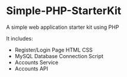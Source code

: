 # Simple-PHP-StarterKit

A simple web application starter kit using PHP

It includes:

* Register/Login Page HTML CSS
* MySQL Database Connection Script
* Accounts Service
* Accounts API
